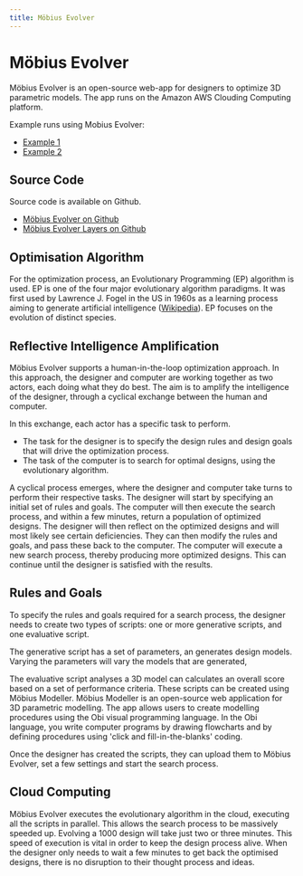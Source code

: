 ```yaml
---
title: Möbius Evolver
---
```

# Möbius Evolver

Möbius Evolver is an open-source web-app for designers to optimize 3D parametric models. The app
runs on the Amazon AWS Clouding Computing platform.

Example runs using Mobius Evolver:

- [Example 1](https://master.d3i0dy0fnq65q5.amplifyapp.com/view-searches/search-results#id=e5fbecee-ca9c-4e13-80dc-8da949424969)
- [Example 2](https://master.d3i0dy0fnq65q5.amplifyapp.com/view-searches/search-results#id=111ade96-4e7b-4ad5-8bac-cf63dc87c89c)

## Source Code

Source code is available on Github.

- [Möbius Evolver on Github](https://github.com/design-automation/mobius-evo)
- [Möbius Evolver Layers on Github](https://github.com/design-automation/mobius-evo-layers)

## Optimisation Algorithm

For the optimization process, an Evolutionary Programming (EP) algorithm is used. EP is one of the
four major evolutionary algorithm paradigms. It was first used by Lawrence J. Fogel in the US in
1960s as a learning process aiming to generate artificial intelligence 
([Wikipedia](https://en.wikipedia.org/wiki/Evolutionary_programming)). EP focuses on
the evolution of distinct species. 

## Reflective Intelligence Amplification

Möbius Evolver supports a human-in-the-loop optimization approach. In this approach, the designer
and computer are working together as two actors, each doing what they do best. The aim is to amplify
the intelligence of the designer, through a cyclical exchange between the human and computer.

In this exchange, each actor has a specific task to perform.
- The task for the designer is to specify the design rules and design goals that will drive the
  optimization process.
- The task of the computer is to search for optimal designs, using the evolutionary algorithm.

A cyclical process emerges, where the designer and computer take turns to perform their respective
tasks. The designer will start by specifying an initial set of rules and goals. The computer will
then execute the search process, and within a few minutes, return a population of optimized designs.
The designer will then reflect on the optimized designs and will most likely see certain
deficiencies. They can then modify the rules and goals, and pass these back to the computer. The
computer will execute a new search process, thereby producing more optimized designs. This can
continue until the designer is satisfied with the results. 

## Rules and Goals

To specify the rules and goals required for a search process, the designer needs to create two types
of scripts: one or more generative scripts, and one evaluative script.

The generative script has a set of parameters, an generates design models. Varying the parameters
will vary the models that are generated,

The evaluative script analyses a 3D model can calculates an overall score based on a set of
performance criteria. These scripts can be created using Möbius Modeller. Möbius Modeller is an
open-source web application for 3D parametric modelling. The app allows users to create modelling
procedures using the Obi visual programming language. In the Obi language, you write computer
programs by drawing flowcharts and by defining procedures using 'click and fill-in-the-blanks'
coding.

Once the designer has created the scripts, they can upload them to Möbius Evolver, set a few
settings and start the search process.

## Cloud Computing

Möbius Evolver executes the evolutionary algorithm in the cloud, executing all the scripts in
parallel. This allows the search process to be massively speeded up. Evolving a 1000 design will
take just two or three minutes. This speed of execution is vital in order to keep the design process
alive. When the designer only needs to wait a few minutes to get back the optimised designs, there
is no disruption to their thought process and ideas.



